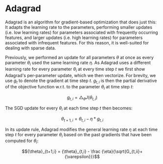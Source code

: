 # Adagrad

Adagrad is an algorithm for gradient-based optimization that does just this: It 
adapts the learning rate to the parameters, performing smaller updates
(i.e. low learning rates) for parameters associated with frequently occurring 
features, and larger updates (i.e. high learning rates) for parameters associated 
with infrequent features. For this reason, it is well-suited for dealing with 
sparse data.

Previously, we performed an update for all parameters $`{\theta}`$ at once as every 
parameter $`{\theta}_{i}`$ used the same learning rate $`{\eta}`$. As Adagrad uses 
a different learning rate for every parameter $`{\theta}_{i}`$ at every time step 
$`t`$ we first show Adagrad's per-parameter update, which we then vectorize.
For brevity, we use $`{g}_{t}`$ to denote the gradient at time step $`t`$.
$`g_{t,i}`$ is then the partial derivative of the objective function w.r.t. to 
the parameter $` {\theta}_{i} `$
at time step
$`t`$:

```math
g_{t,i} = {\bigtriangleup}_{\theta}J(\theta_{t,i})
```

The SGD update for every $`{\theta}_{i}`$ at each time step $`{t}`$ then becomes:
```math
{\theta}_{t+1,i} = {\theta}_{t,i} - {\eta}*{g_{t,i}}
```

In its update rule, Adagrad modifies the general learning rate $`{\eta}`$ at 
each time step $`{t}`$ for every parameter $`{\theta}_{i}`$ based on 
the past gradients that have been computed for $`{\theta}_{i}`$:

```math
{\theta}_{t+1,i} = {\theta}_{t,i} - \frac {\eta}{\sqrt{G_{t,ii}+{\varepsilon}}}
```

